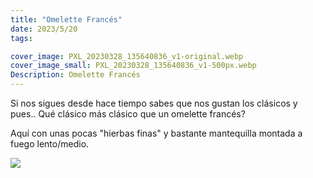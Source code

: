 ```yaml
---
title: "Omelette Francés"
date: 2023/5/20
tags:

cover_image: PXL_20230328_135640836_v1-original.webp
cover_image_small: PXL_20230328_135640836_v1-500px.webp
Description: Omelette Francés
---
```


Si nos sigues desde hace tiempo sabes que nos gustan los clásicos y pues.. Qué clásico más clásico que un omelette francés?

Aquí con unas pocas "hierbas finas" y bastante mantequilla montada a fuego lento/medio.

[![](PXL_20230328_135640836_v1)](PXL_20230328_135640836_v1-original.webp)